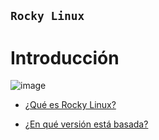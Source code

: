 ## `Rocky Linux` 

# Introducción

![image](https://user-images.githubusercontent.com/114906861/214277827-45ab331f-9643-480b-bc48-a8e109ea3863.jpg)


- [¿Qué es Rocky Linux?](linux/linux.md)



- [¿En qué versión está basada?](version/version.md)


